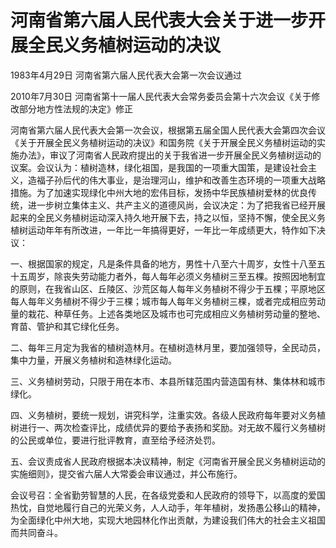 # 河南省第六届人民代表大会关于进一步开展全民义务植树运动的决议

1983年4月29日 河南省第六届人民代表大会第一次会议通过

2010年7月30日 河南省第十一届人民代表大会常务委员会第十六次会议《关于修改部分地方性法规的决定》修正



河南省第六届人民代表大会第一次会议，根据第五届全国人民代表大会第四次会议《关于开展全民义务植树运动的决议》和国务院《关于开展全民义务植树运动的实施办法》，审议了河南省人民政府提出的关于我省进一步开展全民义务植树运动的议案。会议认为：植树造林，绿化祖国，是我国的一项重大国策，是建设社会主义，造福子孙后代的伟大事业，是治理河山，维护和改善生态环境的一项重大战略措施。为了加速实现绿化中州大地的宏伟目标，发扬中华民族植树爱林的优良传统，进一步树立集体主义、共产主义的道德风尚，会议决定：为了把我省已经开展起来的全民义务植树运动深入持久地开展下去，持之以恒，坚持不懈，使全民义务植树运动年年有所改进，一年比一年搞得更好，一年比一年成绩更大，特作如下决议：

一、根据国家的规定，凡是条件具备的地方，男性十八至六十周岁，女性十八至五十五周岁，除丧失劳动能力者外，每人每年必须义务植树三至五棵。按照因地制宜的原则，在我省山区、丘陵区、沙荒区每人每年义务植树不得少于五棵；平原地区每人每年义务植树不得少于三棵；城市每人每年义务植树三棵，或者完成相应劳动量的栽花、种草任务。上述各类地区及城市也可完成相应义务植树劳动量的整地、育苗、管护和其它绿化任务。

二、每年三月定为我省的植树造林月。在植树造林月里，要加强领导，全民动员，集中力量，开展义务植树和造林绿化运动。

三、义务植树劳动，只限于用在本市、本县所辖范围内营造国有林、集体林和城市绿化。

四、义务植树，要统一规划，讲究科学，注重实效。各级人民政府每年要对义务植树进行一、两次检查评比，成绩优异的要给予表扬和奖励。对无故不履行义务植树的公民或单位，要进行批评教育，直至给予经济处罚。

五、会议责成省人民政府根据本决议精神，制定《河南省开展全民义务植树运动的实施细则》，提交省六届人大常委会审议通过，并公布施行。

会议号召：全省勤劳智慧的人民，在各级党委和人民政府的领导下，以高度的爱国热忱，自觉地履行自己的光荣义务，人人动手，年年植树，发扬愚公移山的精神，为全面绿化中州大地，实现大地园林化作出贡献，为建设我们伟大的社会主义祖国而共同奋斗。